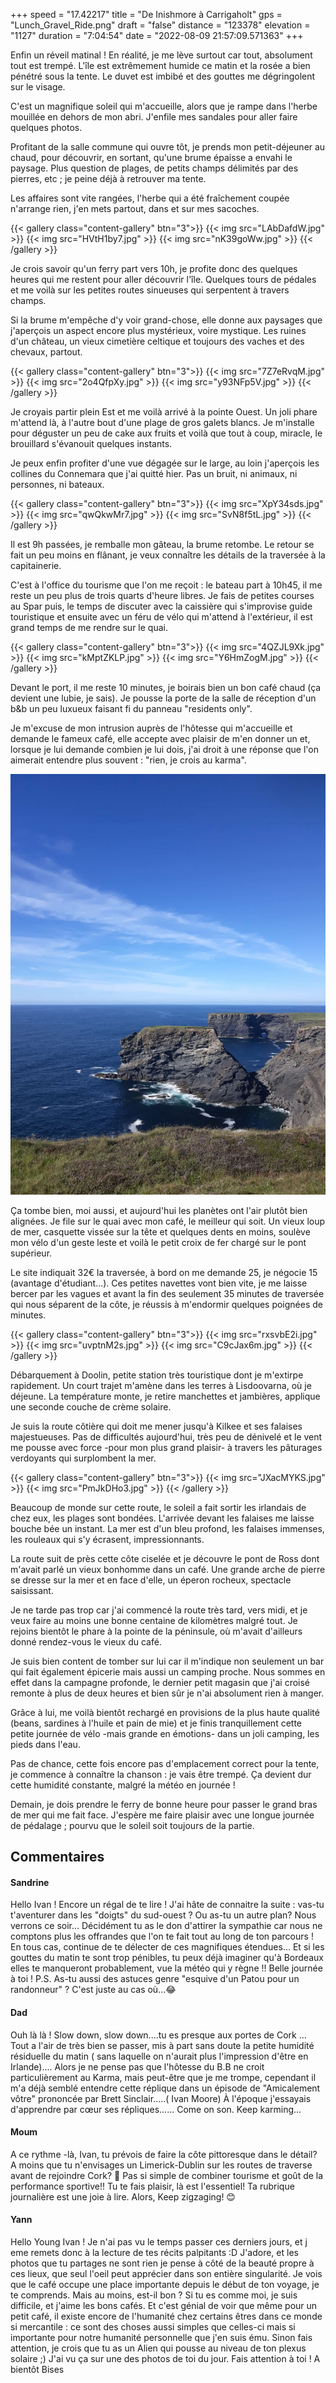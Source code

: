 +++
speed = "17.42217"
title = "De Inishmore à Carrigaholt"
gps = "Lunch_Gravel_Ride.png"
draft = "false"
distance = "123378"
elevation = "1127"
duration = "7:04:54"
date = "2022-08-09 21:57:09.571363"
+++

Enfin un réveil matinal ! En réalité, je me lève surtout car tout, absolument tout est trempé. L'île est extrêmement humide ce matin et la rosée a bien pénétré sous la tente. Le duvet est imbibé et des gouttes me dégringolent sur le visage.

C'est un magnifique soleil qui m'accueille, alors que je rampe dans l'herbe mouillée en dehors de mon abri. J'enfile mes sandales pour aller faire quelques photos.

Profitant de la salle commune qui ouvre tôt, je prends mon petit-déjeuner au chaud, pour découvrir, en sortant, qu'une brume épaisse a envahi le paysage. Plus question de plages, de petits champs délimités par des pierres, etc ; je peine déjà à retrouver ma tente.

Les affaires sont vite rangées, l'herbe qui a été fraîchement coupée n'arrange rien, j'en mets partout, dans et sur mes sacoches.

{{< gallery class="content-gallery" btn="3">}}
{{< img src="LAbDafdW.jpg" >}}
{{< img src="HVtH1by7.jpg" >}}
{{< img src="nK39goWw.jpg" >}}
{{< /gallery >}}

Je crois savoir qu'un ferry part vers 10h, je profite donc des quelques heures qui me restent pour aller découvrir l'île. Quelques tours de pédales et me voilà sur les petites routes sinueuses qui serpentent à travers champs.

Si la brume m'empêche d'y voir grand-chose, elle donne aux paysages que j'aperçois un aspect encore plus mystérieux, voire mystique. Les ruines d'un château, un vieux cimetière celtique et toujours des vaches et des chevaux, partout.

{{< gallery class="content-gallery" btn="3">}}
{{< img src="7Z7eRvqM.jpg" >}}
{{< img src="2o4QfpXy.jpg" >}}
{{< img src="y93NFp5V.jpg" >}}
{{< /gallery >}}

Je croyais partir plein Est et me voilà arrivé à la pointe Ouest. Un joli phare m'attend là, à l'autre bout d'une plage de gros galets blancs. Je m'installe pour déguster un peu de cake aux fruits et voilà que tout à coup, miracle, le brouillard s'évanouit quelques instants.

Je peux enfin profiter d'une vue dégagée sur le large, au loin j'aperçois les collines du Connemara que j'ai quitté hier. Pas un bruit, ni animaux, ni personnes, ni bateaux.

{{< gallery class="content-gallery" btn="3">}}
{{< img src="XpY34sds.jpg" >}}
{{< img src="qwQkwMr7.jpg" >}}
{{< img src="SvN8f5tL.jpg" >}}
{{< /gallery >}}

Il est 9h passées, je remballe mon gâteau, la brume retombe. Le retour se fait un peu moins en flânant, je veux connaître les détails de la traversée à la capitainerie.

C'est à l'office du tourisme que l'on me reçoit : le bateau part à 10h45, il me reste un peu plus de trois quarts d'heure libres. Je fais de petites courses au Spar puis, le temps de discuter avec la caissière qui s'improvise guide touristique et ensuite avec un féru de vélo qui m'attend à l'extérieur, il est grand temps de me rendre sur le quai.

{{< gallery class="content-gallery" btn="3">}}
{{< img src="4QZJL9Xk.jpg" >}}
{{< img src="kMptZKLP.jpg" >}}
{{< img src="Y6HmZogM.jpg" >}}
{{< /gallery >}}

Devant le port, il me reste 10 minutes, je boirais bien un bon café chaud (ça devient une lubie, je sais). Je pousse la porte de la salle de réception d'un b&b un peu luxueux faisant fi du panneau "residents only".

Je m'excuse de mon intrusion auprès de l'hôtesse qui m'accueille et demande le fameux café, elle accepte avec plaisir de m'en donner un et, lorsque je lui demande combien je lui dois, j'ai droit à une réponse que l'on aimerait entendre plus souvent : "rien, je crois au karma".

![Ferry depuis Inishmore](DmVEGqNt.jpg)

Ça tombe bien, moi aussi, et aujourd'hui les planètes ont l'air plutôt bien alignées. Je file sur le quai avec mon café, le meilleur qui soit. Un vieux loup de mer, casquette vissée sur la tête et quelques dents en moins, soulève mon vélo d'un geste leste et voilà le petit croix de fer chargé sur le pont supérieur.

Le site indiquait 32€ la traversée, à bord on me demande 25, je négocie 15 (avantage d'étudiant...). Ces petites navettes vont bien vite, je me laisse bercer par les vagues et avant la fin des seulement 35 minutes de traversée qui nous séparent de la côte, je réussis à m'endormir quelques poignées de minutes.

{{< gallery class="content-gallery" btn="3">}}
{{< img src="rxsvbE2i.jpg" >}}
{{< img src="uvptnM2s.jpg" >}}
{{< img src="C9cJax6m.jpg" >}}
{{< /gallery >}}

Débarquement à Doolin, petite station très touristique dont je m'extirpe rapidement. Un court trajet m'amène dans les terres à Lisdoovarna, où je déjeune. La température monte, je retire manchettes et jambières, applique une seconde couche de crème solaire.

Je suis la route côtière qui doit me mener jusqu'à Kilkee et ses falaises majestueuses. Pas de difficultés aujourd'hui, très peu de dénivelé et le vent me pousse avec force -pour mon plus grand plaisir- à travers les pâturages verdoyants qui surplombent la mer.

{{< gallery class="content-gallery" btn="3">}}
{{< img src="JXacMYKS.jpg" >}}
{{< img src="PmJkDHo3.jpg" >}}
{{< /gallery >}}

Beaucoup de monde sur cette route, le soleil a fait sortir les irlandais de chez eux, les plages sont bondées. L'arrivée devant les falaises me laisse bouche bée un instant. La mer est d'un bleu profond, les falaises immenses, les rouleaux qui s'y écrasent, impressionnants.

La route suit de près cette côte ciselée et je découvre le pont de Ross dont m'avait parlé un vieux bonhomme dans un café. Une grande arche de pierre se dresse sur la mer et en face d'elle, un éperon rocheux, spectacle saisissant.

Je ne tarde pas trop car j'ai commencé la route très tard, vers midi, et je veux faire au moins une bonne centaine de kilomètres malgré tout. Je rejoins bientôt le phare à la pointe de la péninsule, où m'avait d'ailleurs donné rendez-vous le vieux du café.

Je suis bien content de tomber sur lui car il m'indique non seulement un bar qui fait également épicerie mais aussi un camping proche. Nous sommes en effet dans la campagne profonde, le dernier petit magasin que j'ai croisé remonte à plus de deux heures et bien sûr je n'ai absolument rien à manger.

Grâce à lui, me voilà bientôt rechargé en provisions de la plus haute qualité (beans, sardines à l'huile et pain de mie) et je finis tranquillement cette petite journée de vélo -mais grande en émotions- dans un joli camping, les pieds dans l'eau.

Pas de chance, cette fois encore pas d'emplacement correct pour la tente, je commence à connaître la chanson : je vais être trempé. Ça devient dur cette humidité constante, malgré la météo en journée !

Demain, je dois prendre le ferry de bonne heure pour passer le grand bras de mer qui me fait face. J'espère me faire plaisir avec une longue journée de pédalage ; pourvu que le soleil soit toujours de la partie.

## Commentaires
#### Sandrine
Hello Ivan !
Encore un régal de te lire ! J'ai hâte de connaitre la suite : vas-tu t'aventurer dans les "doigts" du sud-ouest ? Ou as-tu un autre plan? Nous verrons ce soir...
Décidément tu as le don d'attirer la sympathie car nous ne comptons plus les offrandes que l'on te fait tout au long de ton parcours !
En tous cas, continue de te délecter de ces magnifiques étendues... Et si les gouttes du matin te sont trop pénibles, tu peux déjà imaginer qu'à Bordeaux elles te manqueront probablement, vue la météo qui y règne !!
Belle journée à toi !
P.S. As-tu aussi des astuces genre "esquive d'un Patou pour un randonneur" ? C'est juste au cas où...😂
#### Dad
Ouh là là ! Slow down, slow down....tu es presque aux portes de Cork ...
Tout a l'air de très bien se passer, mis à part sans doute la petite humidité résiduelle du matin ( sans laquelle on n'aurait plus l'impression d'être en Irlande)....
Alors je ne pense pas que l'hôtesse du B.B ne croit particulièrement au Karma, mais peut-être que je me trompe, cependant il m'a déjà semblé entendre cette réplique dans un épisode de "Amicalement vôtre" prononcée par Brett Sinclair.....( Ivan Moore)
À l'époque j'essayais d'apprendre par cœur ses répliques......
Come on son. Keep karming...
#### Moum
A ce rythme -là, Ivan, tu prévois de faire la côte pittoresque dans le détail? A moins que tu n'envisages un Limerick-Dublin sur les routes de traverse avant de rejoindre Cork? 🤔 Pas si simple de combiner tourisme et goût de la performance sportive!! Tu te fais plaisir, là est l'essentiel! Ta rubrique journalière est une joie à lire.
Alors, Keep zigzaging! 😊
#### Yann
Hello Young Ivan !
Je n'ai pas vu le temps passer ces derniers jours, et j eme remets donc à la lecture de tes récits palpitants :D 
J'adore, et les photos que tu partages ne sont rien je pense à côté de la beauté propre à ces lieux, que seul l'oeil peut apprécier dans son entière singularité.
Je vois que le café occupe une place importante depuis le début de ton voyage, je te comprends. Mais au moins, est-il bon ? Si tu es comme moi, je suis difficile, et j'aime les bons cafés. Et c'est génial de voir que même pour un petit café, il existe encore de l'humanité chez certains êtres dans ce monde si mercantile : ce sont des choses aussi simples que celles-ci mais si importante pour notre humanité personnelle que j'en suis ému.
Sinon fais attention, je crois que tu as un Alien qui pousse au niveau de ton plexus solaire ;) J'ai vu ça sur une des photos de toi du jour. Fais attention à toi ! 
A bientôt
Bises
